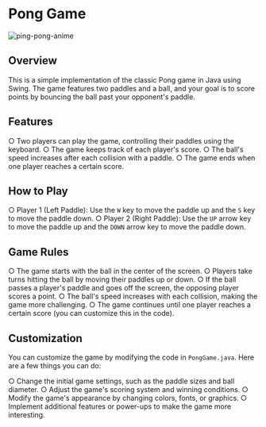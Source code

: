 # Pong Game

![ping-pong-anime](https://github.com/ArvindeepSingh/Ping-Pong/assets/147825061/f72d47ce-70dc-46d9-961b-95ab11f3d713)


## Overview
This is a simple implementation of the classic Pong game in Java using Swing. The game features two paddles and a ball, and your goal is to score points by bouncing the ball past your opponent's paddle.

## Features

○ Two players can play the game, controlling their paddles using the keyboard.
○ The game keeps track of each player's score.
○ The ball's speed increases after each collision with a paddle.
○ The game ends when one player reaches a certain score.


## How to Play

○ Player 1 (Left Paddle): Use the `W` key to move the paddle up and the `S` key to move the paddle down.
○ Player 2 (Right Paddle): Use the `UP` arrow key to move the paddle up and the `DOWN` arrow key to move the paddle down.

## Game Rules

○ The game starts with the ball in the center of the screen.
○ Players take turns hitting the ball by moving their paddles up or down.
○ If the ball passes a player's paddle and goes off the screen, the opposing player scores a point.
○ The ball's speed increases with each collision, making the game more challenging.
○ The game continues until one player reaches a certain score (you can customize this in the code).

## Customization

You can customize the game by modifying the code in `PongGame.java`. Here are a few things you can do:

○ Change the initial game settings, such as the paddle sizes and ball diameter.
○ Adjust the game's scoring system and winning conditions.
○ Modify the game's appearance by changing colors, fonts, or graphics.
○ Implement additional features or power-ups to make the game more interesting.
